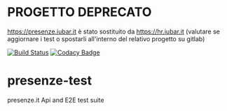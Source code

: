 # PROGETTO DEPRECATO

https://presenze.iubar.it è stato sostituito da https://hr.iubar.it (valutare se aggiornare i test o spostarli all'interno del relativo progetto su gitlab)

[![Build Status](https://app.travis-ci.com/iubar/presenze-test.svg?branch=master)](https://app.travis-ci.com/github/iubar/presenze-test)
[![Codacy Badge](https://app.codacy.com/project/badge/Grade/ff97952742d342e190797af927d870a3)](https://www.codacy.com/gh/iubar/presenze-test/dashboard)

# presenze-test
presenze.it Api and E2E test suite

